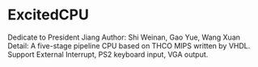 ExcitedCPU
==========
Dedicate to President Jiang
Author: Shi Weinan, Gao Yue, Wang Xuan
Detail:
  A five-stage pipeline CPU based on THCO MIPS written by VHDL.
  Support External Interrupt, PS2 keyboard input, VGA output.

